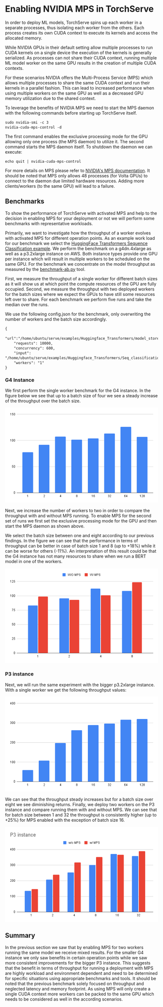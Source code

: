 # Enabling NVIDIA MPS in TorchServe
In order to deploy ML models, TorchServe spins up each worker in a separate processes, thus isolating each worker from the others.
Each process creates its own CUDA context to execute its kernels and access the allocated memory.

While NVIDIA GPUs in their default setting allow multiple processes to run CUDA kernels on a single device the execution of the kernels is generally serialized.
As processes can not share their CUDA context, running multiple ML model worker on the same GPU results in the creation of multiple CUDA contexts.

For these scenarios NVIDIA offers the Multi-Process Service (MPS) which allows multiple processes to share the same CUDA context and run their kernels in a parallel fashion.
This can lead to increased performance when using multiple workers on the same GPU as well as a decreased GPU memory utilization due to the shared context.


To leverage the benefits of NVIDIA MPS we need to start the MPS daemon with the following commands before starting up TorchServe itself.
```
sudo nvidia-smi -c 3
nvidia-cuda-mps-control -d
```
The first command enables the exclusive processing mode for the GPU allowing only one process (the MPS daemon) to utilize it.
The second command starts the MPS daemon itself.
To shutdown the daemon we can execute:
```
echo quit | nvidia-cuda-mps-control
```
For more details on MPS please refer to [NVIDIA's MPS documentation](https://docs.nvidia.com/deploy/mps/index.html).
It should be noted that MPS only allows 48 processes (for Volta GPUs) to connect to the daemon due limited hardware resources.
Adding more clients/workers (to the same GPU) will lead to a failure.

## Benchmarks
To show the performance of TorchServe with activated MPS and help to the decision in enabling MPS for your deployment or not we will perform some benchmarks with representative workloads.

Primarily, we want to investigate how the throughput of a worker evolves with activated MPS for different operation points.
As an example work load for our benchmark we select the [HuggingFace Transformers Sequence Classification example](https://github.com/pytorch/serve/tree/master/examples/Huggingface_Transformers#sequence-classification).
We perform the benchmark on a g4dn.4xlarge as well as a p3.2xlarge instance on AWS.
Both instance types provide one GPU per instance which will result in multiple workers to be scheduled on the same GPU.
For the benchmark we concentrate on the model throughput as measured by the [benchmark-ab.py](https://github.com/pytorch/serve/tree/master/benchmarks/benchmark-ab.py) tool.

First, we measure the throughput of a single worker for different batch sizes as it will show us at which point the compute resources of the GPU are fully occupied.
Second, we measure the throughput with two deployed workers for the batch sizes where we expect the GPUs to have still some resources left over to share.
For each benchmark we perform five runs and take the median over the runs.

We use the following config.json for the benchmark, only overwriting the number of workers and the batch size accordingly.

```
{
    "url":"/home/ubuntu/serve/examples/Huggingface_Transformers/model_store/BERTSeqClassification",
    "requests": 10000,
    "concurrency": 600,
    "input": "/home/ubuntu/serve/examples/Huggingface_Transformers/Seq_classification_artifacts/sample_text_captum_input.txt",
    "workers": "1"
}

```

### G4 Instance
We first perform the single worker benchmark for the G4 instance.
In the figure below we see that up to a batch size of four we see a steady increase of the throughput over the batch size.

![G4 benchmark, single worker](images/mps_g4_single.png)

Next, we increase the number of workers to two in order to compare the throughput with and without MPS running.
To enable MPS for the second set of runs we first set the exclusive processing mode for the GPU and then start the MPS daemon as shown above.

We select the batch size between one and eight according to our previous findings.
In the figure we can see that the performance in terms of throughput can be better in case of batch size 1 and 8 (up to +18%) while it can be worse for others (-11%).
An interpretation of this result could be that the G4 instance has not many resources to share when we run a BERT model in one of the workers.

![G4 benchmark, two workers](images/mps_g4_two_worker.png)

### P3 instance
Next, we will run the same experiment with the bigger p3.2xlarge instance.
With a single worker we get the following throughput values:

![P3 benchmark, single worker](images/mps_p3_single.png)

We can see that the throughput steady increases but for a batch size over eight we see diminishing returns.
Finally, we deploy two workers on the P3 instance and compare running them with and without MPS.
We can see that for batch size between 1 and 32 the throughput is consistently higher (up to +25%) for MPS enabled with the exception of batch size 16.

![P3 benchmark, two workers](images/mps_p3_two_worker.png)

## Summary
In the previous section we saw that by enabling MPS for two workers running the same model we receive mixed results.
For the smaller G4 instance we only saw benefits in certain operation points while we saw more consistent improvements for the bigger P3 instance.
This suggests that the benefit in terms of throughput for running a deployment with MPS are highly workload and environment dependent and need to be determined for specific situations using appropriate benchmarks and tools.
It should be noted that the previous benchmark solely focused on throughput and neglected latency and memory footprint.
As using MPS will only create a single CUDA context more workers can be packed to the same GPU which needs to be considered as well in the according scenarios.
